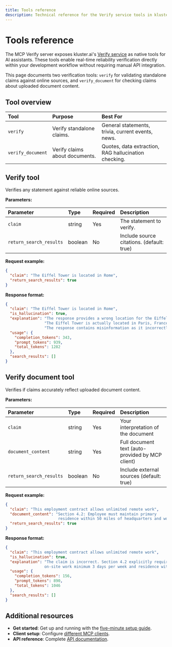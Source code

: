 ```yaml
---
title: Tools reference
description: Technical reference for the Verify service tools in kluster.ai's MCP server implementation, including parameters, examples, and integration guides.
---
```


# Tools reference

The MCP Verify server exposes kluster.ai's [Verify service](/get-started/verify/reliability/overview) as native tools for AI assistants. These tools enable real-time reliability verification directly within your development workflow without requiring manual API integration.

This page documents two verification tools: `verify` for validating standalone claims against online sources, and `verify_document` for checking claims about uploaded document content.

## Tool overview

| Tool | Purpose | Best For |
|:---|:---|:---|
| `verify` | Verify standalone claims. | General statements, trivia, current events, news. |
| `verify_document` | Verify claims about documents. | Quotes, data extraction, RAG hallucination checking. |

## Verify tool

Verifies any statement against reliable online sources.

**Parameters:**

| Parameter | Type | Required | Description |
|:---|:---|:---|:---|
| `claim` | string | Yes | The statement to verify. |
| `return_search_results` | boolean | No | Include source citations. (default: true) |

**Request example:**

```json
{
  "claim": "The Eiffel Tower is located in Rome",
  "return_search_results": true
}
```

**Response format:**

```json
{
  "claim": "The Eiffel Tower is located in Rome",
  "is_hallucination": true,
  "explanation": "The response provides a wrong location for the Eiffel Tower.\n"
                 "The Eiffel Tower is actually located in Paris, France, not in Rome.\n"
                 "The response contains misinformation as it incorrectly states the tower's location.",
  "usage": {
    "completion_tokens": 343,
    "prompt_tokens": 939,
    "total_tokens": 1282
  },
  "search_results": []
}
```

## Verify document tool

Verifies if claims accurately reflect uploaded document content.

**Parameters:**

| Parameter | Type | Required | Description |
|:---|:---|:---|:---|
| `claim` | string | Yes | Your interpretation of the document |
| `document_content` | string | Yes | Full document text (auto-provided by MCP client) |
| `return_search_results` | boolean | No | Include external sources (default: true) |

**Request example:**

```json
{
  "claim": "This employment contract allows unlimited remote work",
  "document_content": "Section 4.2: Employee must maintain primary
                       residence within 50 miles of headquarters and work on-site minimum 3 days per week...",
  "return_search_results": true
}
```

**Response format:**

```json
{
  "claim": "This employment contract allows unlimited remote work",
  "is_hallucination": true,
  "explanation": "The claim is incorrect. Section 4.2 explicitly requires
                 on-site work minimum 3 days per week and residence within 50 miles of headquarters.",
  "usage": {
    "completion_tokens": 156,
    "prompt_tokens": 890,
    "total_tokens": 1046
  },
  "search_results": []
}
```
## Additional resources

- **Get started**: Get up and running with the [five-minute setup guide](/get-started/mcp/self-hosted/get-started/).
- **Client setup**: Configure [different MCP clients](/get-started/mcp/self-hosted/clients/).
- **API reference**: Complete [API documentation](/api-reference/reference/).